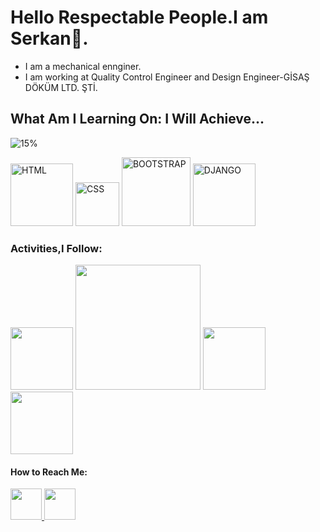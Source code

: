 # Hello Respectable People.I am Serkan👋. 
- I am a mechanical ennginer.
- I am working at Quality Control Engineer and Design Engineer-GİSAŞ DÖKÜM LTD. ŞTİ.

## What Am I Learning On: I  Will Achieve...
![15%](https://progress-bar.dev/15/)

 <div style="flex-direction: row">  
   <img src="https://upload.wikimedia.org/wikipedia/commons/thumb/6/61/HTML5_logo_and_wordmark.svg/640px-HTML5_logo_and_wordmark.svg.png" width="100" alt="HTML"> 
   <img src="https://upload.wikimedia.org/wikipedia/commons/thumb/d/d5/CSS3_logo_and_wordmark.svg/1200px-CSS3_logo_and_wordmark.svg.png" width="70" alt="CSS">
   <img src="https://getbootstrap.com/docs/5.3/assets/brand/bootstrap-logo-shadow.png" width="110" alt="BOOTSTRAP">
   <img src="https://cdn.iconscout.com/icon/free/png-256/django-3550620-2970205.png" width="100" alt="DJANGO">

</div>

### Activities,I Follow:
<div>
   <img src="https://encrypted-tbn0.gstatic.com/images?q=tbn:ANd9GcRtczb_HChtSbuTuXtnHqtFRSVz1BHaxDsKu7z9tSSDpop0KDxJIsuI30f9zGzlIwmPIbc&usqp=CAU" width="100">
   <img src="https://1000logos.net/wp-content/uploads/2017/04/NBA-Logo.png" width="200">
   <img src="https://static.wikia.nocookie.net/logopedia/images/9/92/RobotWars1998.png/revision/latest?cb=20200909072401" width="100">
   <img src="https://w7.pngwing.com/pngs/170/729/png-transparent-moto-gp-hd-logo.png" width="100">

</div>


#### How to Reach Me:

<div style="flex-direction: row">
   <a href="https://www.instagra.com/sserkan.kocak/"><img src="https://cdn-icons-png.flaticon.com/512/87/87390.png" width="50"> 
   <a href="https://www.linkedin.com/in/serkan-kocak-864162168/"> 
   <img src="https://cdn4.iconfinder.com/data/icons/seo-outline-422/50/linkedin-social-media-logo-website-512.png" width="50"> 
</div>
